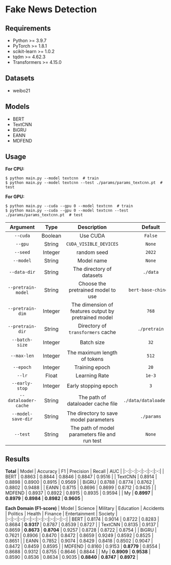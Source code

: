 # Fake News Detection
## Requirements
- Python >= 3.9.7
- PyTorch >= 1.8.1
- scikit-learn >= 1.0.2
- tqdm >= 4.62.3
- Transformers >= 4.15.0

## Datasets
- weibo21

## Models
- BERT
- TextCNN
- BiGRU
- EANN
- MDFEND

## Usage
**For CPU:**
``` shell
$ python main.py --model textcnn  # train
$ python main.py --model textcnn --test ./params/params_textcnn.pt  # test
```
**For GPU:**
``` shell
$ python main.py --cuda --gpu 0 --model textcnn  # train
$ python main.py --cuda --gpu 0 --model textcnn --test ./params/params_textcnn.pt  # test
```

| Argument | Type | Description | Default |
|:-:|:-:|:-:|:-:|
| `--cuda` | Boolean | Use CUDA | `False` |
| `--gpu` | String | `CUDA_VISIBLE_DEVICES` | `None` |
| `--seed` | Integer | random seed | `2022` |
| `--model` | String | Model name | `None` |
| `--data-dir` | String | The directory of datasets | `./data` |
| `--pretrain-model` | String | Choose the pretrained model to use | `bert-base-chinese` |
| `--pretrain-dim` | Integer | The dimension of features output by pretrained model | `768` |
| `--pretrain-dir` | String | Directory of `transformers` cache | `./pretrain` |
| `--batch-size` | Integer | Batch size | `32` |
| `--max-len` | Integer | The maximum length of tokens | `512` |
| `--epoch` | Integer | Training epoch | `20` |
| `--lr` | Float | Learning Rate | `1e-3` |
| `--early-stop` | Integer | Early stopping epoch | `3` |
| `--dataloader-cache` | String | The path of dataloader cache file | `./data/dataloader.pkl` |
| `--model-save-dir` | String | The directory to save model parameters | `./params` |
| `--test` | String | The path of model parameters file and run test | `None` |

## Results
**Total**
| Model | Accuracy | F1 | Precision | Recall | AUC |
|:-:|:-:|:-:|:-:|:-:|:-:|
| BERT | 0.8863 | 0.8844 | 0.8846 | 0.8847 | 0.9516 |
| TextCNN | 0.8914 | 0.8898 | 0.8900 | 0.8915 | 0.9569 |
| BiGRU | 0.8788 | 0.8774 | 0.8762 | 0.8802 | 0.9488 |
| EANN | 0.8715 | 0.8696 | 0.8699 | 0.8712 | 0.9435 |
| MDFEND | 0.8937 | 0.8922 | 0.8915 | 0.8935 | 0.9594 |
| My | **0.8997** | **0.8979** | **0.8984** | **0.8982** | **0.9605** |

**Each Domain (F1-score)**
| Model | Science | Military | Education | Accidents | Politics | Health | Finance | Entertainment | Society |
|:-:|:-:|:-:|:-:|:-:|:-:|:-:|:-:|:-:|:-:|
| BERT | 0.8174 | 0.9014 | 0.8722 | 0.8283 | 0.8684 | **0.9317** | 0.8787 | 0.8539 | 0.8727 |
| TextCNN | 0.8135 | 0.9137 | 0.8659 | **0.8673** | **0.8704** | 0.9257 | 0.8728 | 0.8722 | 0.8754 |
| BiGRU | 0.7621 | 0.8906 | 0.8470 | 0.8472 | 0.8659 | 0.9249 | 0.8592 | 0.8525 | 0.8651 |
| EANN | 0.7852 | 0.9074 | 0.8429 | 0.8418 | 0.8502 | 0.9047 | 0.8472 | 0.8459 | 0.8595 |
| MDFEND | 0.8160 | 0.9153 | **0.8779** | 0.8554 | 0.8688 | 0.9312 | 0.8755 | 0.8646 | 0.8844 |
| My | **0.8909** | **0.9538** | 0.8590 | 0.8536 | 0.8634 | 0.9035 | **0.8840** | **0.8747** | **0.8972** |

